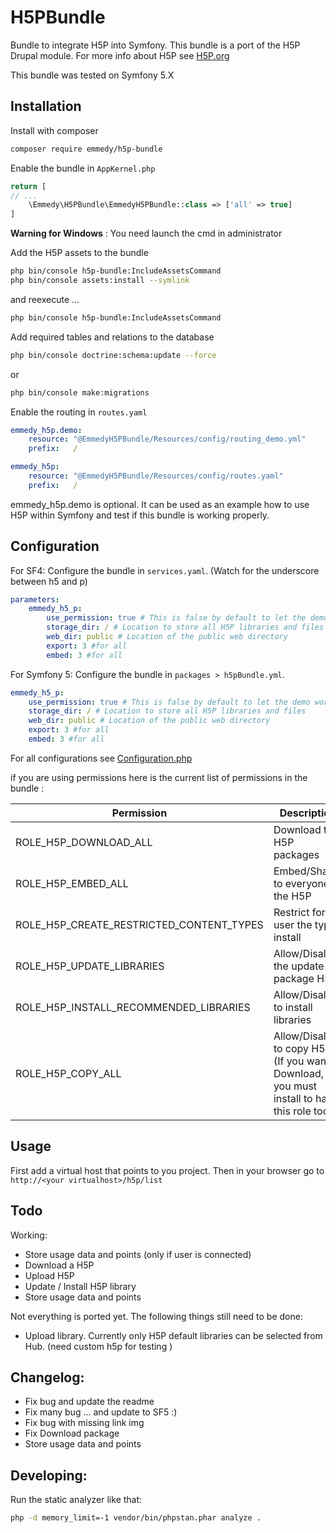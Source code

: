 # H5PBundle
Bundle to integrate H5P into Symfony. This bundle is a port of the H5P Drupal module. For more info about H5P see [H5P.org](https://h5p.org)

This bundle was tested on Symfony 5.X

Installation
------------

Install with composer
``` bash
composer require emmedy/h5p-bundle
```

Enable the bundle in `AppKernel.php`
```php
return [
// ...
    \Emmedy\H5PBundle\EmmedyH5PBundle::class => ['all' => true]
]
```
**Warning for Windows** : You need launch the cmd in administrator

Add the H5P assets to the bundle
``` bash
php bin/console h5p-bundle:IncludeAssetsCommand
php bin/console assets:install --symlink
```
and reexecute ...
```bash
php bin/console h5p-bundle:IncludeAssetsCommand
```
  
Add required tables and relations to the database
``` bash
php bin/console doctrine:schema:update --force 
```
or 
````bash
php bin/console make:migrations
````

Enable the routing in `routes.yaml`
```yaml
emmedy_h5p.demo:
    resource: "@EmmedyH5PBundle/Resources/config/routing_demo.yml"
    prefix:   /

emmedy_h5p:
    resource: "@EmmedyH5PBundle/Resources/config/routes.yaml"
    prefix:   /
```

emmedy_h5p.demo is optional. It can be used as an example how to use H5P within Symfony and test if this bundle is working properly.

Configuration
-------------

For SF4: 
Configure the bundle in `services.yaml`. (Watch for the underscore between h5 and p)
```yaml
parameters:
    emmedy_h5_p:
        use_permission: true # This is false by default to let the demo work out of the box.
        storage_dir: / # Location to store all H5P libraries and files
        web_dir: public # Location of the public web directory
        export: 3 #for all
        embed: 3 #for all
```

For Symfony 5:
Configure the bundle in `packages > h5pBundle.yml`.
```yaml
emmedy_h5_p:
    use_permission: true # This is false by default to let the demo work out of the box.
    storage_dir: / # Location to store all H5P libraries and files
    web_dir: public # Location of the public web directory
    export: 3 #for all
    embed: 3 #for all
```

For all configurations see [Configuration.php](DependencyInjection/Configuration.php)

if you are using permissions here is the current list of permissions in the bundle :

| Permission                               | Description                                                                                  |
|------------------------------------------|----------------------------------------------------------------------------------------------|
| ROLE_H5P_DOWNLOAD_ALL                    | Download the H5P packages                                                                    |
| ROLE_H5P_EMBED_ALL                       | Embed/Share to everyone the H5P                                                              |
| ROLE_H5P_CREATE_RESTRICTED_CONTENT_TYPES | Restrict for user the type install                                                           |
| ROLE_H5P_UPDATE_LIBRARIES                | Allow/Disallow the update of package H5P                                                     |
| ROLE_H5P_INSTALL_RECOMMENDED_LIBRARIES   | Allow/Disallow to install libraries                                                          |
| ROLE_H5P_COPY_ALL                        | Allow/Disallow to copy H5P (If you want to Download, you must install to have this role too) |

Usage
-------------

First add a virtual host that points to you project. Then in your browser go to `http://<your virtualhost>/h5p/list`

Todo
-------------
Working: 
- Store usage data and points (only if user is connected)
- Download a H5P
- Upload H5P
- Update / Install H5P library
- Store usage data and points

Not everything is ported yet. The following things still need to be done:
* Upload library. Currently only H5P default libraries can be selected from Hub. (need custom h5p for testing )

Changelog: 
-------------
- Fix bug and update the readme
- Fix many bug ... and update to SF5 :) 
- Fix bug with missing link img 
- Fix Download package
- Store usage data and points


Developing:
-------------
Run the static analyzer like that:
```sh
php -d memory_limit=-1 vendor/bin/phpstan.phar analyze .
```